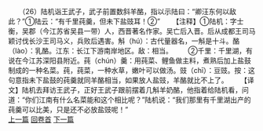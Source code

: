 　　（26）陆机诣王武子，武子前置数斜羊酪，指以示陆曰：“卿汪东何以敌此？”①陆云：“有千里莼羹，但未下盐豉耳！②”
　　【注释】①陆机：字士衡，吴郡（今江苏省吴县一带）人，西晋著名作家。吴亡后入晋。后从成都王司马颖讨伐长沙王司马义，兵败后遇害。斛（hú）：古代量器名，一斛是十斗。酪（lào）：乳酪。江东：长江下游南岸地区。敌：相当。
　　②千里：千里湖，有说在今江苏深阳县附近。莼（chún）羹：用莼菜、鲤鱼做主料，煮熟后加上盐鼓制成的一种名菜。莼，莼菜，一种水草，嫩叶可以做汤。豉（chī）：豆豉。按：这句意指未下盐鼓的莼羹就同羊酪相当，如果放人盐豉，羊酪就比不上了。
　　【译文】陆机去拜访王武子，正好王武子跟前摆着几斛羊奶酪，他指着给陆机看，问道：“你们江南有什么名菜能和这个相比呢？”陆机说：“我们那里有千里湖出产的莼羹可以比美，只是还不必放盐豉呢！”
<br>[上一篇](02_025) [回卷首](02_000) [下一篇](02_027)
